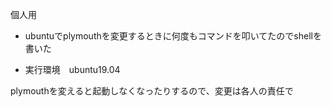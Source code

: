 個人用
* ubuntuでplymouthを変更するときに何度もコマンドを叩いてたのでshellを書いた


* 実行環境　ubuntu19.04　　

plymouthを変えると起動しなくなったりするので、変更は各人の責任で
